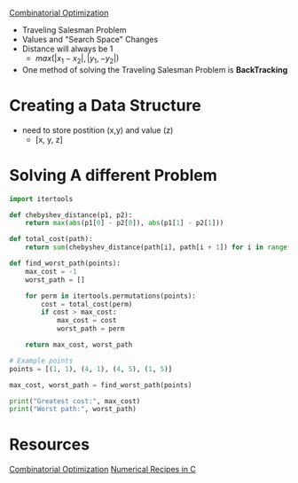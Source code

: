 [Combinatorial Optimization](https://www.cs.cmu.edu/afs/cs.cmu.edu/project/learn-43/lib/photoz/.g/web/glossary/comb.html)
 - Traveling Salesman Problem
 - Values and "Search Space" Changes
 - Distance will always be 1
    - $max(|x_1 - x_2|, |y_1, - y_2|)$
 - One method of solving the Traveling Salesman Problem is **BackTracking**


# Creating a Data Structure

 - need to store postition (x,y) and value (z)
    - [x, y, z]



# Solving A different Problem

```python
import itertools

def chebyshev_distance(p1, p2):
    return max(abs(p1[0] - p2[0]), abs(p1[1] - p2[1]))

def total_cost(path):
    return sum(chebyshev_distance(path[i], path[i + 1]) for i in range(len(path) - 1))

def find_worst_path(points):
    max_cost = -1
    worst_path = []

    for perm in itertools.permutations(points):
        cost = total_cost(perm)
        if cost > max_cost:
            max_cost = cost
            worst_path = perm

    return max_cost, worst_path

# Example points
points = [(1, 1), (4, 1), (4, 5), (1, 5)]

max_cost, worst_path = find_worst_path(points)

print("Greatest cost:", max_cost)
print("Worst path:", worst_path)
```

# Resources

[Combinatorial Optimization](https://www.mathematik.uni-muenchen.de/~kpanagio/KombOpt/book.pdf)
[Numerical Recipes in C](https://www.cec.uchile.cl/cinetica/pcordero/MC_libros/NumericalRecipesinC.pdf)

